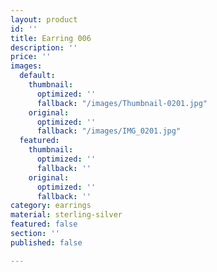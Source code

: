 ```yaml
---
layout: product
id: ''
title: Earring 006
description: ''
price: ''
images:
  default:
    thumbnail:
      optimized: ''
      fallback: "/images/Thumbnail-0201.jpg"
    original:
      optimized: ''
      fallback: "/images/IMG_0201.jpg"
  featured:
    thumbnail:
      optimized: ''
      fallback: ''
    original:
      optimized: ''
      fallback: ''
category: earrings
material: sterling-silver
featured: false
section: ''
published: false

---
```

